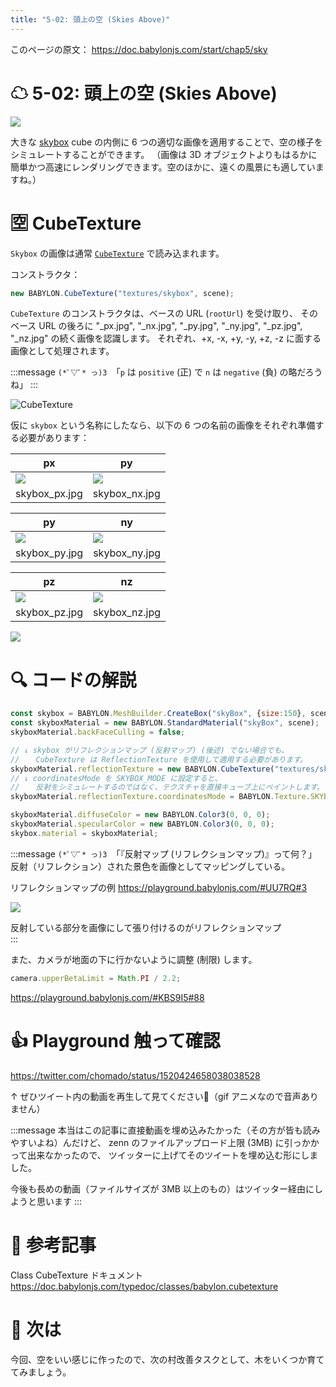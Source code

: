 ```yaml
---
title: "5-02: 頭上の空 (Skies Above)"
---
```


このページの原文： https://doc.babylonjs.com/start/chap5/sky

# ☁ 5-02: 頭上の空 (Skies Above)

![](https://storage.googleapis.com/zenn-user-upload/e3c6776ad9a6-20220501.gif)


大きな [skybox](https://doc.babylonjs.com/divingDeeper/environment/skybox) cube の内側に 6 つの適切な画像を適用することで、空の様子をシミュレートすることができます。
（画像は 3D オブジェクトよりもはるかに簡単かつ高速にレンダリングできます。空のほかに、遠くの風景にも適していますね。）

# 🈳 CubeTexture

`Skybox` の画像は通常 [`CubeTexture`](https://doc.babylonjs.com/typedoc/classes/babylon.cubetexture) で読み込まれます。

コンストラクタ：

```js
new BABYLON.CubeTexture("textures/skybox", scene);
```

`CubeTexture` のコンストラクタは、ベースの URL (`rootUrl`) を受け取り、
そのベース URL の後ろに 
"_px.jpg", "_nx.jpg", "_py.jpg", "_ny.jpg", "_pz.jpg", "_nz.jpg" の続く画像を認識します。
それぞれ、+x, -x, +y, -y, +z, -z に面する画像として処理されます。

:::message
`(*ﾟ▽ﾟ* っ)З `「`p` は `positive` (正) で `n` は `negative` (負) の略だろうね」
:::

![CubeTexture](https://doc.babylonjs.com/_next/image?url=%2Fimg%2Fhow_to%2FMaterials%2Fcubetexture1.png&w=1080&q=75)

仮に `skybox` という名称にしたなら、以下の 6 つの名前の画像をそれぞれ準備する必要があります：

px|py
--|--
![](https://doc.babylonjs.com/img/getstarted/skybox_px.jpg)|![](https://doc.babylonjs.com/img/getstarted/skybox_nx.jpg)
skybox_px.jpg|skybox_nx.jpg

py|ny
--|--
![](https://doc.babylonjs.com/img/getstarted/skybox_py.jpg)|![](https://doc.babylonjs.com/img/getstarted/skybox_ny.jpg)
skybox_py.jpg|skybox_ny.jpg

pz|nz
--|--
![](https://doc.babylonjs.com/img/getstarted/skybox_pz.jpg)|![](https://doc.babylonjs.com/img/getstarted/skybox_nz.jpg)
skybox_pz.jpg	|skybox_nz.jpg


![](https://storage.googleapis.com/zenn-user-upload/f37f93be8f42-20220501.gif)

# 🔍 コードの解説

```js
const skybox = BABYLON.MeshBuilder.CreateBox("skyBox", {size:150}, scene);
const skyboxMaterial = new BABYLON.StandardMaterial("skyBox", scene);
skyboxMaterial.backFaceCulling = false;

// ↓ skybox がリフレクションマップ (反射マップ) (後述) でない場合でも、
// 　 CubeTexture は ReflectionTexture を使用して適用する必要があります。
skyboxMaterial.reflectionTexture = new BABYLON.CubeTexture("textures/skybox", scene);
// ↓ coordinatesMode を SKYBOX_MODE に設定すると、
// 　 反射をシミュレートするのではなく、テクスチャを直接キューブ上にペイントします。
skyboxMaterial.reflectionTexture.coordinatesMode = BABYLON.Texture.SKYBOX_MODE;

skyboxMaterial.diffuseColor = new BABYLON.Color3(0, 0, 0);
skyboxMaterial.specularColor = new BABYLON.Color3(0, 0, 0);
skybox.material = skyboxMaterial;
```

:::message
`(*ﾟ▽ﾟ* っ)З `「『反射マップ (リフレクションマップ)』って何？」
反射（リフレクション）された景色を画像としてマッピングしている。

リフレクションマップの例
https://playground.babylonjs.com/#UU7RQ#3

![](https://storage.googleapis.com/zenn-user-upload/f8931659d2f7-20220501.gif)

反射している部分を画像にして張り付けるのがリフレクションマップ  
:::


また、カメラが地面の下に行かないように調整 (制限) します。

```js
camera.upperBetaLimit = Math.PI / 2.2;
```

https://playground.babylonjs.com/#KBS9I5#88

# 👍 Playground 触って確認

https://twitter.com/chomado/status/1520424658038038528

↑ ぜひツイート内の動画を再生して見てください👀（gif アニメなので音声ありません）

:::message
本当はこの記事に直接動画を埋め込みたかった（その方が皆も読みやすいよね）んだけど、
zenn のファイルアップロード上限 (3MB) に引っかかって出来なかったので、
ツイッターに上げてそのツイートを埋め込む形にしました。

今後も長めの動画（ファイルサイズが 3MB 以上のもの）はツイッター経由にしようと思います
:::


# 👀 参考記事

Class CubeTexture ドキュメント
https://doc.babylonjs.com/typedoc/classes/babylon.cubetexture


# 🌲 次は

今回、空をいい感じに作ったので、次の村改善タスクとして、木をいくつか育ててみましょう。
